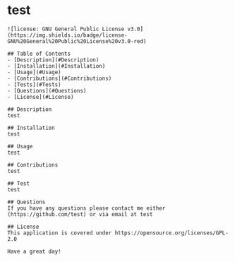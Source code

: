 # test

    ![license: GNU General Public License v3.0](https://img.shields.io/badge/license-GNU%20General%20Public%20License%20v3.0-red)

    ## Table of Contents 
    - [Description](#Description)
    - [Installation](#Installation)
    - [Usage](#Usage)
    - [Contributions](#Contributions)
    - [Tests](#Tests)
    - [Questions](#Questions)
    - [License](#License)
    
    ## Description
    test
    
    ## Installation
    test
    
    ## Usage 
    test
        
    ## Contributions
    test
    
    ## Test 
    test
    
    ## Questions 
    If you have any questions please contact me either (https://github.com/test) or via email at test 

    ## License 
    This application is covered under https://opensource.org/licenses/GPL-2.0 
    
    Have a great day!
